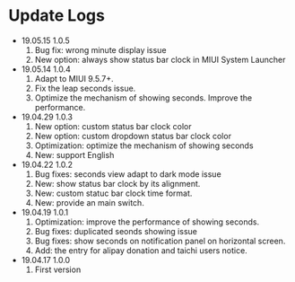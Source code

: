 # Update Logs
- 19.05.15 1.0.5
  1. Bug fix: wrong minute display issue
  2. New option: always show status bar clock in MIUI System Launcher
- 19.05.14 1.0.4
  1. Adapt to MIUI 9.5.7+.
  2. Fix the leap seconds issue.
  3. Optimize the mechanism of showing seconds. Improve the performance.
- 19.04.29 1.0.3
  1. New option: custom status bar clock color
  2. New option: custom dropdown status bar clock color
  3. Optimization: optimize the mechanism of showing seconds
  4. New: support English
- 19.04.22 1.0.2
  1. Bug fixes: seconds view adapt to dark mode issue
  2. New: show status bar clock by its alignment.
  3. New: custom statuc bar clock time format.
  4. New: provide an main switch.
- 19.04.19 1.0.1
  1. Optimization: improve the performance of showing seconds.
  2. Bug fixes: duplicated seonds showing issue
  3. Bug fixes: show seconds on notification panel on horizontal screen.
  4. Add: the entry for alipay donation and taichi users notice.
- 19.04.17 1.0.0
  1. First version